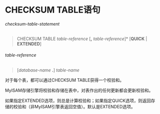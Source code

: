 # CHECKSUM TABLE语句

###### checksum-table-statement
> CHECKSUM TABLE *table-reference* [**,** *table-reference*]\* [**QUICK** | **EXTENDED**]

###### table-reference
> [*database-name* **.**] *table-name*

对于每个表，都可以通过CHECKSUM TABLE获得一个校验和。

MyISAM存储引擎将校验和存储在表中，对表作出的任何更新都会更新校验和。

如果指定EXTENDED选项，则总是计算校验和；如果指定QUICK选项，则返回存储的校验和（非MyISAM引擎表返回空值）。默认是EXTENDED选项。
